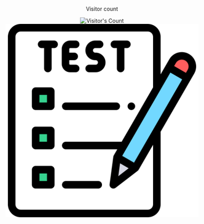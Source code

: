 <div align="center"> 
  <p>Visitor count</p>
  <img src="https://profile-counter.glitch.me/{USERNAME}/count.svg" alt="Visitor's Count" />
</div>
<div align="center"> 
  <img src="/test.png" alt="Banner of a developer sitting in front of a desk">
</div>

